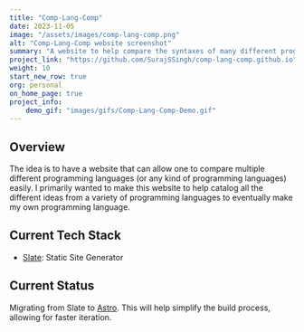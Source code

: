 ```yaml
---
title: "Comp-Lang-Comp"
date: 2023-11-05
image: "/assets/images/comp-lang-comp.png"
alt: "Comp-Lang-Comp website screenshot"
summary: "A website to help compare the syntaxes of many different programming languages. Created initially out of my notes for the <a href='https://exercism.org/challenges/12in23'>12in23 Exercism challenge</a>."
project_link: "https://github.com/SurajSSingh/comp-lang-comp.github.io"
weight: 10
start_new_row: true
org: personal
on_home_page: true
project_info: 
    demo_gif: "images/gifs/Comp-Lang-Comp-Demo.gif"
---
```


## Overview

The idea is to have a website that can allow one to compare multiple different
programming languages (or any kind of programming languages) easily. I primarily
wanted to make this website to help catalog all the different ideas from a
variety of programming languages to eventually make my own programming language.

## Current Tech Stack

- [Slate](https://github.com/slatedocs/slate): Static Site Generator

## Current Status

Migrating from Slate to [Astro](https://astro.build). This will help simplify
the build process, allowing for faster iteration.
